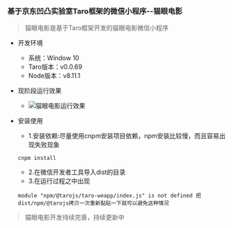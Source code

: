 ### 基于京东凹凸实验室Taro框架的微信小程序--猫眼电影
> 猫眼电影是基于Taro框架开发的猫眼电影微信小程序

-  开发环境
    - 系统：Window 10
    - Taro版本：v0.0.69
    - Node版本：v8.11.1
- 现阶段运行效果

    - ![猫眼电影运行效果](https://github.com/Harhao/miniProgram/blob/master/demo1.gif?raw=true)
- 安装使用
    - 1.安装依赖:尽量使用cnpm安装项目依赖，npm安装比较慢，而且容易出现失败现象
    ```
    cnpm install
    ```
    - 2.在微信开发者工具导入dist的目录
    - 3.在运行过程之中出现
    ```
    module "npm/@tarojs/taro-weapp/index.js" is not defined 把dist/npm/@tarojs拷贝一次重新黏贴一下就可以避免这种情况
    ```
> 猫眼电影开发待续完善，持续更新中
